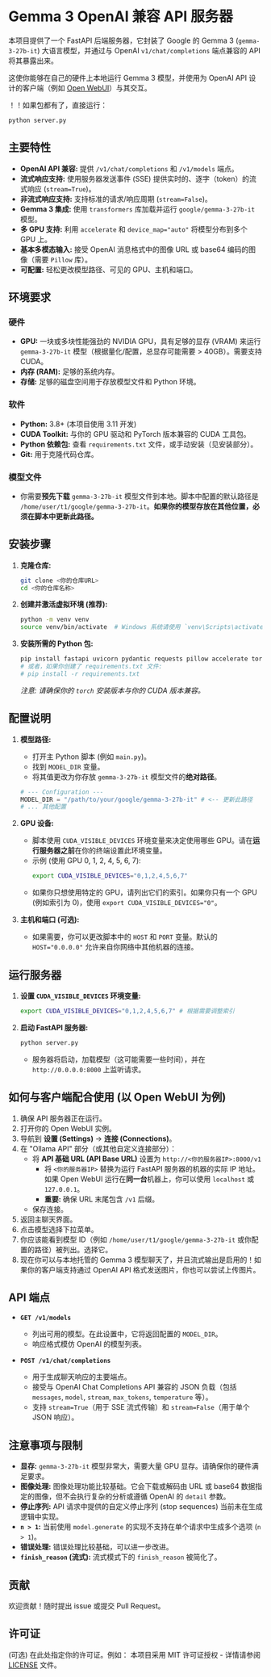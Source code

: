 # Gemma 3 OpenAI 兼容 API 服务器

本项目提供了一个 FastAPI 后端服务器，它封装了 Google 的 Gemma 3 (`gemma-3-27b-it`) 大语言模型，并通过与 OpenAI `v1/chat/completions` 端点兼容的 API 将其暴露出来。

这使你能够在自己的硬件上本地运行 Gemma 3 模型，并使用为 OpenAI API 设计的客户端（例如 [Open WebUI](https://github.com/open-webui/open-webui)）与其交互。

！！如果包都有了，直接运行：
```python
python server.py
```

## 主要特性

*   **OpenAI API 兼容:** 提供 `/v1/chat/completions` 和 `/v1/models` 端点。
*   **流式响应支持:** 使用服务器发送事件 (SSE) 提供实时的、逐字（token）的流式响应 (`stream=True`)。
*   **非流式响应支持:** 支持标准的请求/响应周期 (`stream=False`)。
*   **Gemma 3 集成:** 使用 `transformers` 库加载并运行 `google/gemma-3-27b-it` 模型。
*   **多 GPU 支持:** 利用 `accelerate` 和 `device_map="auto"` 将模型分布到多个 GPU 上。
*   **基本多模态输入:** 接受 OpenAI 消息格式中的图像 URL 或 base64 编码的图像（需要 `Pillow` 库）。
*   **可配置:** 轻松更改模型路径、可见的 GPU、主机和端口。

## 环境要求

### 硬件

*   **GPU:** 一块或多块性能强劲的 NVIDIA GPU，具有足够的显存 (VRAM) 来运行 `gemma-3-27b-it` 模型（根据量化/配置，总显存可能需要 > 40GB）。需要支持 CUDA。
*   **内存 (RAM):** 足够的系统内存。
*   **存储:** 足够的磁盘空间用于存放模型文件和 Python 环境。

### 软件

*   **Python:** 3.8+ (本项目使用 3.11 开发)
*   **CUDA Toolkit:** 与你的 GPU 驱动和 PyTorch 版本兼容的 CUDA 工具包。
*   **Python 依赖包:** 查看 `requirements.txt` 文件，或手动安装（见安装部分）。
*   **Git:** 用于克隆代码仓库。

### 模型文件

*   你需要**预先下载** `gemma-3-27b-it` 模型文件到本地。脚本中配置的默认路径是 `/home/user/t1/google/gemma-3-27b-it`。**如果你的模型存放在其他位置，必须在脚本中更新此路径。**

## 安装步骤

1.  **克隆仓库:**
    ```bash
    git clone <你的仓库URL>
    cd <你的仓库名称>
    ```

2.  **创建并激活虚拟环境 (推荐):**
    ```bash
    python -m venv venv
    source venv/bin/activate  # Windows 系统请使用 `venv\Scripts\activate`
    ```

3.  **安装所需的 Python 包:**
    ```bash
    pip install fastapi uvicorn pydantic requests pillow accelerate torch transformers bitsandbytes python-dotenv # 添加你使用的其他特定依赖
    # 或者，如果你创建了 requirements.txt 文件:
    # pip install -r requirements.txt
    ```
    *注意: 请确保你的 `torch` 安装版本与你的 CUDA 版本兼容。*

## 配置说明

1.  **模型路径:**
    *   打开主 Python 脚本 (例如 `main.py`)。
    *   找到 `MODEL_DIR` 变量。
    *   将其值更改为你存放 `gemma-3-27b-it` 模型文件的**绝对路径**。
    ```python
    # --- Configuration ---
    MODEL_DIR = "/path/to/your/google/gemma-3-27b-it" # <-- 更新此路径
    # ... 其他配置
    ```

2.  **GPU 设备:**
    *   脚本使用 `CUDA_VISIBLE_DEVICES` 环境变量来决定使用哪些 GPU。请在**运行服务器之前**在你的终端设置此环境变量。
    *   示例 (使用 GPU 0, 1, 2, 4, 5, 6, 7):
        ```bash
        export CUDA_VISIBLE_DEVICES="0,1,2,4,5,6,7"
        ```
    *   如果你只想使用特定的 GPU，请列出它们的索引。如果你只有一个 GPU (例如索引为 0)，使用 `export CUDA_VISIBLE_DEVICES="0"`。

3.  **主机和端口 (可选):**
    *   如果需要，你可以更改脚本中的 `HOST` 和 `PORT` 变量。默认的 `HOST="0.0.0.0"` 允许来自你网络中其他机器的连接。

## 运行服务器

1.  **设置 `CUDA_VISIBLE_DEVICES` 环境变量:**
    ```bash
    export CUDA_VISIBLE_DEVICES="0,1,2,4,5,6,7" # 根据需要调整索引
    ```

2.  **启动 FastAPI 服务器:**
    ```bash
    python server.py
    ```
    *   服务器将启动，加载模型（这可能需要一些时间），并在 `http://0.0.0.0:8000` 上监听请求。

## 如何与客户端配合使用 (以 Open WebUI 为例)

1.  确保 API 服务器正在运行。
2.  打开你的 Open WebUI 实例。
3.  导航到 **设置 (Settings)** -> **连接 (Connections)**。
4.  在 "Ollama API" 部分（或其他自定义连接部分）：
    *   将 **API 基础 URL (API Base URL)** 设置为 `http://<你的服务器IP>:8000/v1`
        *   将 `<你的服务器IP>` 替换为运行 FastAPI 服务器的机器的实际 IP 地址。如果 Open WebUI 运行在**同一台**机器上，你可以使用 `localhost` 或 `127.0.0.1`。
        *   **重要:** 确保 URL 末尾包含 `/v1` 后缀。
    *   保存连接。
5.  返回主聊天界面。
6.  点击模型选择下拉菜单。
7.  你应该能看到模型 ID（例如 `/home/user/t1/google/gemma-3-27b-it` 或你配置的路径）被列出。选择它。
8.  现在你可以与本地托管的 Gemma 3 模型聊天了，并且流式输出是启用的！如果你的客户端支持通过 OpenAI API 格式发送图片，你也可以尝试上传图片。

## API 端点

*   **`GET /v1/models`**
    *   列出可用的模型。在此设置中，它将返回配置的 `MODEL_DIR`。
    *   响应格式模仿 OpenAI 的模型列表。

*   **`POST /v1/chat/completions`**
    *   用于生成聊天响应的主要端点。
    *   接受与 OpenAI Chat Completions API 兼容的 JSON 负载（包括 `messages`, `model`, `stream`, `max_tokens`, `temperature` 等）。
    *   支持 `stream=True`（用于 SSE 流式传输）和 `stream=False`（用于单个 JSON 响应）。

## 注意事项与限制

*   **显存:** `gemma-3-27b-it` 模型非常大，需要大量 GPU 显存。请确保你的硬件满足要求。
*   **图像处理:** 图像处理功能比较基础。它会下载或解码由 URL 或 base64 数据指定的图像，但不会执行复杂的分析或遵循 OpenAI 的 `detail` 参数。
*   **停止序列:** API 请求中提供的自定义停止序列 (stop sequences) 当前未在生成逻辑中实现。
*   **`n > 1`:** 当前使用 `model.generate` 的实现不支持在单个请求中生成多个选项 (`n > 1`)。
*   **错误处理:** 错误处理比较基础，可以进一步改进。
*   **`finish_reason` (流式):** 流式模式下的 `finish_reason` 被简化了。

## 贡献

欢迎贡献！随时提出 issue 或提交 Pull Request。

## 许可证

(可选) 在此处指定你的许可证。例如：
本项目采用 MIT 许可证授权 - 详情请参阅 [LICENSE](LICENSE) 文件。
